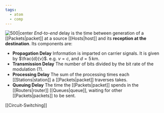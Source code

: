 ```yaml
---
tags:
  - atom
  - comp
---
```


![500|center](delay-components.excalidraw)
*End-to-end* delay is the time between generation of a [[Packets|packet]] at a source [[Hosts|host]] and its **reception at the destination**. Its components are:
- **Propagation Delay**
  Information is imparted on carrier signals. It is given by $\frac{d}{v}$.
  e.g. $v=c$, and $d = 5\,\text{km}$.
- **Transmission Delay**
  The number of bits divided by the bit rate of the modulation (?).
- **Processing Delay**
  The sum of the processing times each [[Stations|station]] a [[Packets|packet]] traverses takes.
- **Queuing Delay**
  The time the [[Packets|packet]] spends in the [[Routers|router]] [[Queues|queue]], waiting for other [[Packets|packets]] to be sent.

[[Circuit-Switching]]